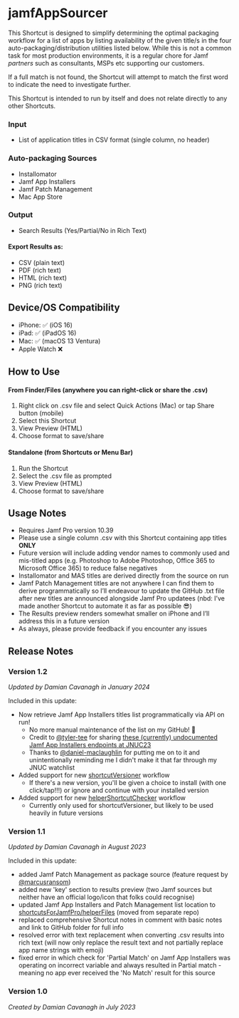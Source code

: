 # jamfAppSourcer

This Shortcut is designed to simplify determining the optimal packaging workflow for a list of apps by listing availability of the given title/s in the four auto-packaging/distribution utilities listed below. While this is not a common task for most production environments, it is a regular chore for Jamf *partners* such as consultants, MSPs etc supporting our customers.

If a full match is not found, the Shortcut will attempt to match the first word to indicate the need to investigate further. 

This Shortcut is intended to run by itself and does not relate directly to any other Shortcuts. 

### Input
- List of application titles in CSV format (single column, no header)

### Auto-packaging Sources
- Installomator
- Jamf App Installers
- Jamf Patch Management
- Mac App Store

### Output
- Search Results (Yes/Partial/No in Rich Text)

#### Export Results as:
- CSV (plain text)
- PDF (rich text)
- HTML (rich text)
- PNG (rich text)

## Device/OS Compatibility
- iPhone: ✅ (iOS 16)
- iPad:  ✅ (iPadOS 16)
- Mac:   ✅ (macOS 13 Ventura)
- Apple Watch ❌

## How to Use
#### From Finder/Files (anywhere you can right-click or share the .csv)
1. Right click on .csv file and select Quick Actions (Mac) or tap Share button (mobile)
2. Select this Shortcut
3. View Preview (HTML)
4. Choose format to save/share

#### Standalone (from Shortcuts or Menu Bar)
1. Run the Shortcut
2. Select the .csv file as prompted
3. View Preview (HTML)
4. Choose format to save/share

## Usage Notes
- Requires Jamf Pro version 10.39
- Please use a single column .csv with this Shortcut containing app titles **ONLY**
- Future version will include adding vendor names to commonly used and mis-titled apps (e.g. Photoshop to Adobe Photoshop, Office 365 to Microsoft Office 365) to reduce false negatives 
- Installomator and MAS titles are derived directly from the source on run
- Jamf Patch Management titles are not anywhere I can find them to derive programmatically so I’ll endeavour to update the GitHub .txt file after new titles are announced alongside Jamf Pro updatees (nbd: I’ve made another Shortcut to automate it as far as possible 😎)
- The Results preview renders somewhat smaller on iPhone and I’ll address this in a future version
- As always, please provide feedback if you encounter any issues

## Release Notes
### Version 1.2
*Updated by Damian Cavanagh in January 2024*

Included in this update:
- Now retrieve Jamf App Installers titles list programmatically via API on run! 
  - No more manual maintenance of the list on my GitHub! 🥳
  - Credit to [@tyler-tee](https://github.com/tyler-tee) for sharing [these (currently) undocumented Jamf App Installers endpoints at JNUC23](https://github.com/tyler-tee/JNUC-2023")
  - Thanks to [@daniel-maclaughlin](https://github.com/daniel-maclaughlin) for putting me on to it and unintentionally reminding me I didn't make it that far through my JNUC watchlist
- Added support for new [shortcutVersioner](https://github.com/dhcav/ShortcutsForJamfPro/tree/main/shortcutVersioner) workflow
  - If there's a new version, you'll be given a choice to install (with one click/tap!!!) or ignore and continue with your installed version 
- Added support for new [helperShortcutChecker](https://github.com/dhcav/ShortcutsForJamfPro/tree/main/helperShortcutChecker) workflow
  - Currently only used for shortcutVersioner, but likely to be used heavily in future versions
  
### Version 1.1
*Updated by Damian Cavanagh in August 2023*

Included in this update:
- added Jamf Patch Management as package source (feature request by [@marcusransom](https://github.com/marcusransom))
- added new 'key' section to results preview (two Jamf sources but neither have an official logo/icon that folks could recognise)
- updated Jamf App Installers and Patch Management list location to [shortcutsForJamfPro/helperFiles](https://github.com/dhcav/ShortcutsForJamfPro/tree/main/helperFiles) (moved from separate repo)
- replaced comprehensive Shortcut notes in comment with basic notes and link to GitHub folder for full info
- resolved error with text replacement when converting .csv results into rich text (will now only replace the result text and not partially replace app name strings with emoji)
- fixed error in which check for 'Partial Match' on Jamf App Installers was operating on incorrect variable and always resulted in Partial match - meaning no app ever received the 'No Match' result for this source

### Version 1.0
*Created by Damian Cavanagh in July 2023*
